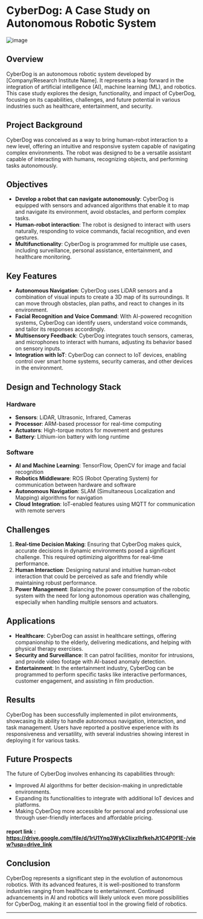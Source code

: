 

# CyberDog: A Case Study on Autonomous Robotic System
                                   
![image](https://github.com/user-attachments/assets/fb268d18-26ad-464b-a4de-1cbfe963a279)
            

## Overview
CyberDog is an autonomous robotic system developed by [Company/Research Institute Name]. It represents a leap forward in the integration of artificial intelligence (AI), machine learning (ML), and robotics. This case study explores the design, functionality, and impact of CyberDog, focusing on its capabilities, challenges, and future potential in various industries such as healthcare, entertainment, and security.

## Project Background
CyberDog was conceived as a way to bring human-robot interaction to a new level, offering an intuitive and responsive system capable of navigating complex environments. The robot was designed to be a versatile assistant capable of interacting with humans, recognizing objects, and performing tasks autonomously.

## Objectives
- **Develop a robot that can navigate autonomously**: CyberDog is equipped with sensors and advanced algorithms that enable it to map and navigate its environment, avoid obstacles, and perform complex tasks.
- **Human-robot interaction**: The robot is designed to interact with users naturally, responding to voice commands, facial recognition, and even gestures.
- **Multifunctionality**: CyberDog is programmed for multiple use cases, including surveillance, personal assistance, entertainment, and healthcare monitoring.

## Key Features
- **Autonomous Navigation**: CyberDog uses LiDAR sensors and a combination of visual inputs to create a 3D map of its surroundings. It can move through obstacles, plan paths, and react to changes in its environment.
- **Facial Recognition and Voice Command**: With AI-powered recognition systems, CyberDog can identify users, understand voice commands, and tailor its responses accordingly.
- **Multisensory Feedback**: CyberDog integrates touch sensors, cameras, and microphones to interact with humans, adjusting its behavior based on sensory inputs.
- **Integration with IoT**: CyberDog can connect to IoT devices, enabling control over smart home systems, security cameras, and other devices in the environment.
  
## Design and Technology Stack
### Hardware
- **Sensors**: LiDAR, Ultrasonic, Infrared, Cameras
- **Processor**: ARM-based processor for real-time computing
- **Actuators**: High-torque motors for movement and gestures
- **Battery**: Lithium-ion battery with long runtime

### Software
- **AI and Machine Learning**: TensorFlow, OpenCV for image and facial recognition
- **Robotics Middleware**: ROS (Robot Operating System) for communication between hardware and software
- **Autonomous Navigation**: SLAM (Simultaneous Localization and Mapping) algorithms for navigation
- **Cloud Integration**: IoT-enabled features using MQTT for communication with remote servers

## Challenges
1. **Real-time Decision Making**: Ensuring that CyberDog makes quick, accurate decisions in dynamic environments posed a significant challenge. This required optimizing algorithms for real-time performance.
2. **Human Interaction**: Designing natural and intuitive human-robot interaction that could be perceived as safe and friendly while maintaining robust performance.
3. **Power Management**: Balancing the power consumption of the robotic system with the need for long autonomous operation was challenging, especially when handling multiple sensors and actuators.

## Applications
- **Healthcare**: CyberDog can assist in healthcare settings, offering companionship to the elderly, delivering medications, and helping with physical therapy exercises.
- **Security and Surveillance**: It can patrol facilities, monitor for intrusions, and provide video footage with AI-based anomaly detection.
- **Entertainment**: In the entertainment industry, CyberDog can be programmed to perform specific tasks like interactive performances, customer engagement, and assisting in film production.

## Results
CyberDog has been successfully implemented in pilot environments, showcasing its ability to handle autonomous navigation, interaction, and task management. Users have reported a positive experience with its responsiveness and versatility, with several industries showing interest in deploying it for various tasks.

## Future Prospects
The future of CyberDog involves enhancing its capabilities through:
- Improved AI algorithms for better decision-making in unpredictable environments.
- Expanding its functionalities to integrate with additional IoT devices and platforms.
- Making CyberDog more accessible for personal and professional use through user-friendly interfaces and affordable pricing.
#### report link : https://drive.google.com/file/d/1rU1Ynq3WykCIixzlhfkehJt1C4P0f1E-/view?usp=drive_link
## Conclusion
CyberDog represents a significant step in the evolution of autonomous robotics. With its advanced features, it is well-positioned to transform industries ranging from healthcare to entertainment. Continued advancements in AI and robotics will likely unlock even more possibilities for CyberDog, making it an essential tool in the growing field of robotics.

---

